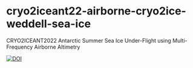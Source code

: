# cryo2iceant22-airborne-cryo2ice-weddell-sea-ice
CRYO2ICEANT2022 Antarctic Summer Sea Ice Under-Flight using Multi-Frequency Airborne Altimetry

[![DOI](https://badgen.net/badge/DOI/10.11583%2FDTU.26732227/red)](https://figshare.com/s/9626392bca7b9c2a32e9)
